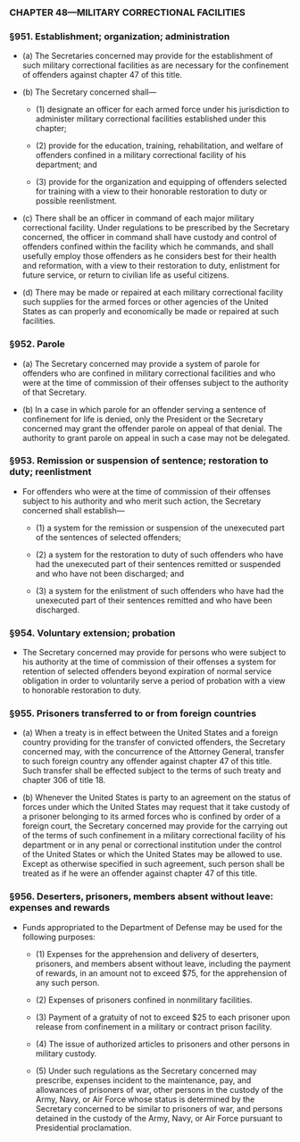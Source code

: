 ### **CHAPTER 48—MILITARY CORRECTIONAL FACILITIES**

### §951. Establishment; organization; administration
* (a) The Secretaries concerned may provide for the establishment of such military correctional facilities as are necessary for the confinement of offenders against chapter 47 of this title.

* (b) The Secretary concerned shall—

  * (1) designate an officer for each armed force under his jurisdiction to administer military correctional facilities established under this chapter;

  * (2) provide for the education, training, rehabilitation, and welfare of offenders confined in a military correctional facility of his department; and

  * (3) provide for the organization and equipping of offenders selected for training with a view to their honorable restoration to duty or possible reenlistment.


* (c) There shall be an officer in command of each major military correctional facility. Under regulations to be prescribed by the Secretary concerned, the officer in command shall have custody and control of offenders confined within the facility which he commands, and shall usefully employ those offenders as he considers best for their health and reformation, with a view to their restoration to duty, enlistment for future service, or return to civilian life as useful citizens.

* (d) There may be made or repaired at each military correctional facility such supplies for the armed forces or other agencies of the United States as can properly and economically be made or repaired at such facilities.

### §952. Parole
* (a) The Secretary concerned may provide a system of parole for offenders who are confined in military correctional facilities and who were at the time of commission of their offenses subject to the authority of that Secretary.

* (b) In a case in which parole for an offender serving a sentence of confinement for life is denied, only the President or the Secretary concerned may grant the offender parole on appeal of that denial. The authority to grant parole on appeal in such a case may not be delegated.

### §953. Remission or suspension of sentence; restoration to duty; reenlistment
* For offenders who were at the time of commission of their offenses subject to his authority and who merit such action, the Secretary concerned shall establish—

  * (1) a system for the remission or suspension of the unexecuted part of the sentences of selected offenders;

  * (2) a system for the restoration to duty of such offenders who have had the unexecuted part of their sentences remitted or suspended and who have not been discharged; and

  * (3) a system for the enlistment of such offenders who have had the unexecuted part of their sentences remitted and who have been discharged.

### §954. Voluntary extension; probation
* The Secretary concerned may provide for persons who were subject to his authority at the time of commission of their offenses a system for retention of selected offenders beyond expiration of normal service obligation in order to voluntarily serve a period of probation with a view to honorable restoration to duty.

### §955. Prisoners transferred to or from foreign countries
* (a) When a treaty is in effect between the United States and a foreign country providing for the transfer of convicted offenders, the Secretary concerned may, with the concurrence of the Attorney General, transfer to such foreign country any offender against chapter 47 of this title. Such transfer shall be effected subject to the terms of such treaty and chapter 306 of title 18.

* (b) Whenever the United States is party to an agreement on the status of forces under which the United States may request that it take custody of a prisoner belonging to its armed forces who is confined by order of a foreign court, the Secretary concerned may provide for the carrying out of the terms of such confinement in a military correctional facility of his department or in any penal or correctional institution under the control of the United States or which the United States may be allowed to use. Except as otherwise specified in such agreement, such person shall be treated as if he were an offender against chapter 47 of this title.

### §956. Deserters, prisoners, members absent without leave: expenses and rewards
* Funds appropriated to the Department of Defense may be used for the following purposes:

  * (1) Expenses for the apprehension and delivery of deserters, prisoners, and members absent without leave, including the payment of rewards, in an amount not to exceed $75, for the apprehension of any such person.

  * (2) Expenses of prisoners confined in nonmilitary facilities.

  * (3) Payment of a gratuity of not to exceed $25 to each prisoner upon release from confinement in a military or contract prison facility.

  * (4) The issue of authorized articles to prisoners and other persons in military custody.

  * (5) Under such regulations as the Secretary concerned may prescribe, expenses incident to the maintenance, pay, and allowances of prisoners of war, other persons in the custody of the Army, Navy, or Air Force whose status is determined by the Secretary concerned to be similar to prisoners of war, and persons detained in the custody of the Army, Navy, or Air Force pursuant to Presidential proclamation.